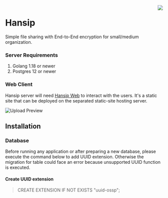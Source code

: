 
<img src="https://raw.github.com/slaveofcode/hansip/feature/configure-for-branding/assets/logo-256.png" align="right" />

# Hansip

Simple file sharing with End-to-End encryption for small/medium organization.

### Server Requirements

1. Golang 1.18 or newer
2. Postgres 12 or newer

### Web Client

Hansip server will need [Hansip Web](https://github.com/slaveofcode/hansip-web) to interact with the users. It's a static site that can be deployed on the separated static-site hosting server.

![Upload Preview](https://raw.github.com/slaveofcode/hansip/feature/configure-for-branding/assets/screenshots/upload-preview.png)

## Installation
### Database

Before running any application or after preparing a new database, please execute the command below to add UUID extension. Otherwise the migration for table could face an error because unsupported UUID function is executed.

#### Create UUID extension

> CREATE EXTENSION IF NOT EXISTS "uuid-ossp";